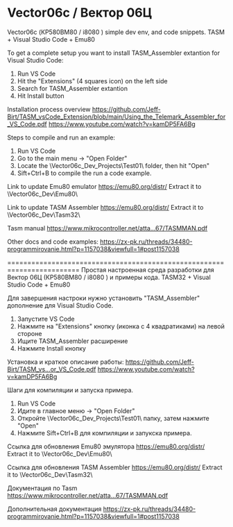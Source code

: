 # Vector06c / Вектор 06Ц
Vector06c (КР580ВМ80 / i8080 ) simple dev env, and code snippets. TASM + Visual Studio Code + Emu80

To get a complete setup you want to install TASM_Assembler extantion for Visual Studio Code:
1. Run VS Code
2. Hit the "Extensions" (4 squares icon) on the left side
3. Search for TASM_Assembler extantion
4. Hit Install button

Installation process overview
https://github.com/Jeff-Birt/TASM_vsCode_Extension/blob/main/Using_the_Telemark_Assembler_for_VS_Code.pdf
https://www.youtube.com/watch?v=kamDP5FA6Bg

Steps to compile and run an example:
1. Run VS Code
2. Go to the main menu -> "Open Folder"
3. Locate the \Vector06c_Dev\_Projects\Test01\ folder, then hit "Open"
4. Sift+Ctrl+B to compile the run a code example.

Link to update Emu80 emulator
https://emu80.org/distr/
Extract it to \Vector06c_Dev\Emu80\

Link to update TASM Assembler
https://emu80.org/distr/
Extract it to \Vector06c_Dev\Tasm32\

Tasm manual
https://www.mikrocontroller.net/atta...67/TASMMAN.pdf

Other docs and code examples:
https://zx-pk.ru/threads/34480-programmirovanie.html?p=1157038&viewfull=1#post1157038

========================================================================
Простая настроенная среда разработки для Вектор 06Ц (КР580ВМ80 / i8080 ) и примеры кода. TASM32 + Visual Studio Code + Emu80

Для завершения настроки нужно установить "TASM_Assembler" дополнение для Visual Studio Code.
1. Запустите VS Code
2. Нажмите на "Extensions" кнопку (иконка с 4 квадратиками) на левой стороне
3. Ищите TASM_Assembler расширение
4. Нажмите Install кнопку

Установка и краткое описание работы:
https://github.com/Jeff-Birt/TASM_vs...or_VS_Code.pdf
https://www.youtube.com/watch?v=kamDP5FA6Bg

Шаги для компиляции и запуска примера.
1. Run VS Code
2. Идите в главное меню -> "Open Folder"
3. Откройте \Vector06c_Dev\_Projects\Test01\ папку, затем нажмите "Open"
4. Нажмите Sift+Ctrl+B для компиляции и запукска примера.

Ссылка для обновления Emu80 эмулятора
https://emu80.org/distr/
Extract it to \Vector06c_Dev\Emu80\

Ссылка для обновления TASM Assembler
https://emu80.org/distr/
Extract it to \Vector06c_Dev\Tasm32\

Документация по Tasm
https://www.mikrocontroller.net/atta...67/TASMMAN.pdf

Дополнительная документация
https://zx-pk.ru/threads/34480-programmirovanie.html?p=1157038&viewfull=1#post1157038

